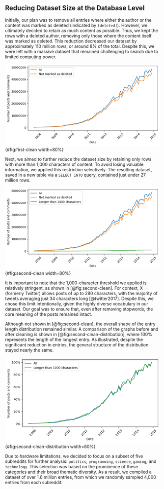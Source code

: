 ## Reducing Dataset Size at the Database Level

Initially, our plan was to remove all entries where either the author or the content was marked as deleted (indicated by `[deleted]`). However, we ultimately decided to retain as much content as possible. Thus, we kept the rows with a deleted author, removing only those where the content itself was marked as deleted. This reduction decreased our dataset by approximately 110 million rows, or around 8% of the total. Despite this, we were left with a massive dataset that remained challenging to search due to limited computing power.

![After removing rows with deleted content, our dataset did not change significantly.](images/comments_count_first_clean.png){#fig:first-clean width=80%}

Next, we aimed to further reduce the dataset size by retaining only rows with more than 1,000 characters of content. To avoid losing valuable information, we applied this restriction selectively. The resulting dataset, saved in a new table via a `SELECT INTO` query, contained just under 27 million rows.

![Entries with more than 1,000 characters make up a distinct minority, accounting for less than 2% of the total dataset.](images/comments_count_second_clean.png){#fig:second-clean width=80%}

It is important to note that the 1,000-character threshold we applied is relatively stringent, as shown in [@fig:second-clean]. For context, X (formerly Twitter) allows posts of up to 280 characters, with the majority of tweets averaging just 34 characters long [@twitter2017]. Despite this, we chose this limit intentionally, given the highly diverse vocabulary in our dataset. Our goal was to ensure that, even after removing stopwords, the core meaning of the posts remained intact.

Although not shown in [@fig:second-clean], the overall shape of the entry length distribution remained similar. A comparison of the graphs before and after cleaning is shown in [@fig:second-clean-distribution], where 100% represents the length of the longest entry. As illustrated, despite the significant reduction in entries, the general structure of the distribution stayed nearly the same.

![Even after a comprehensive cleaning, the overall structure of the dataset remained consistent.](images/comments_count_second_clean_compare.png){#fig:second-clean-distribution width=80%}

Due to hardware limitations, we decided to focus on a subset of five subreddits for further analysis: `politics`, `programming`, `science`, `gaming`, and `technology`. This selection was based on the prominence of these categories and their broad thematic diversity. As a result, we compiled a dataset of over 1.6 million entries, from which we randomly sampled 4,000 entries from each subreddit.
